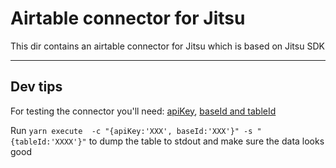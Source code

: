 # Airtable connector for Jitsu

This dir contains an airtable connector for Jitsu which is based on Jitsu SDK


<hr />

## Dev tips

For testing the connector you'll need: [apiKey](https://support.airtable.com/hc/en-us/articles/219046777-How-do-I-get-my-API-key-), [baseId and tableId](https://support.airtable.com/hc/en-us/articles/4405741487383-Understanding-Airtable-IDs)

Run `yarn execute  -c "{apiKey:'XXX', baseId:'XXX'}" -s "{tableId:'XXXX'}"` to dump the table to stdout and make sure the data looks good